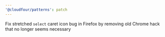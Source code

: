 ```yaml
---
'@cloudfour/patterns': patch
---
```


Fix stretched `select` caret icon bug in Firefox by removing old Chrome hack that no longer seems necessary
